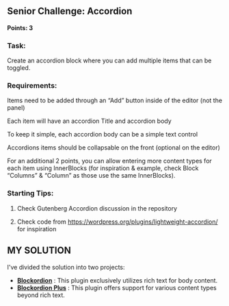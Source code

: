 ## Senior Challenge: Accordion

**Points: 3**

### Task:

Create an accordion block where you can add multiple items that can be toggled.

### Requirements:

Items need to be added through an “Add” button inside of the editor (not the panel)

Each item will have an accordion Title and accordion body

To keep it simple, each accordion body can be a simple text control

Accordions items should be collapsable on the front (optional on the editor) 

For an additional 2 points, you can allow entering more content types for each item using InnerBlocks (for inspiration & example, check Block “Columns” & “Column” as those use the same InnerBlocks).

### Starting Tips:

1. Check Gutenberg Accordion discussion in the repository

2. Check code from https://wordpress.org/plugins/lightweight-accordion/ for inspiration


## MY SOLUTION

I've divided the solution into two projects:

- **[Blockordion](./blockordion/README.md)** : This plugin exclusively utilizes rich text for body content.
- **[Blockordion Plus](./blockordion-plus/README.md)** : This plugin offers support for various content types beyond rich text.